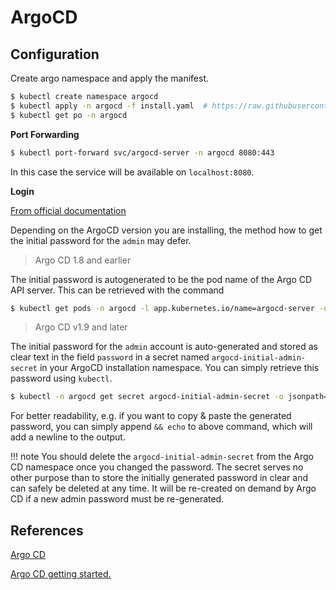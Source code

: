 # ArgoCD

## Configuration

Create argo namespace and apply the manifest.

```sh
$ kubectl create namespace argocd
$ kubectl apply -n argocd -f install.yaml  # https://raw.githubusercontent.com/argoproj/argo-cd/stable/manifests/install.yaml
$ kubectl get po -n argocd
```

**Port Forwarding**

```sh
$ kubectl port-forward svc/argocd-server -n argocd 8080:443
```

In this case the service will be available on `localhost:8080`.

**Login**

[From official documentation](https://github.com/argoproj/argo-cd/blob/master/docs/getting_started.md)

Depending on the ArgoCD version you are installing, the method how to get the initial password for the `admin` may defer.

> Argo CD 1.8 and earlier

The initial password is autogenerated to be the pod name of the Argo CD API server. This can be retrieved with the command

```sh
$ kubectl get pods -n argocd -l app.kubernetes.io/name=argocd-server -o name | cut -d'/' -f 2
```

> Argo CD v1.9 and later

The initial password for the `admin` account is auto-generated and stored as clear text in the field `password` in a secret named `argocd-initial-admin-secret` in your ArgoCD installation namespace. You can simply retrieve this password using `kubectl`.

```sh
$ kubectl -n argocd get secret argocd-initial-admin-secret -o jsonpath="{.data.password}" | base64 -d
```

For better readability, e.g. if you want to copy & paste the generated password, you can simply append `&& echo` to above command, which will add a newline to
the output.

!!! note
    You should delete the `argocd-initial-admin-secret` from the Argo CD
    namespace once you changed the password. The secret serves no other
    purpose than to store the initially generated password in clear and can
    safely be deleted at any time. It will be re-created on demand by Argo CD
    if a new admin password must be re-generated.

## References

[Argo CD](https://argoproj.github.io/argo-cd/)

[Argo CD getting started.](https://github.com/argoproj/argo-cd/blob/master/docs/getting_started.md)
